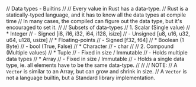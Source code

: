 // Data types - Builtins
// 
// Every value in Rust has a data-type.
// Rust is a statically-typed language, and it has to know all the data types at compile time
// In many cases, the compiled can figure out the data type, but it's encouraged to set it.
//
// Subsets of data-types
// 1. Scalar (Single value)
//  * Integer
//      - Signed [i8, i16, i32, i64, i128, isize]
//      - Unsigned [u8, u16, u32, u64, u128, usize]
//  * Floating-points
//      - Signed [f32, f64]
//  * Boolean (1 Byte)
//      - bool (True, False)
//  * Character 
//      - char
//
// 2. Compound (Multiple values) 
//  * Tuple
//      - Fixed in size / Immutable
//      - Holds multiple data types
//  * Array
//      - Fixed in size / Immutable
//      - Holds a single data type, ie. all elements have to be the same data-type.
//
//
// NOTE: 
// A `Vector` is similar to an Array, but can grow and shrink in size.
// A `Vector` is not a language builtin, but a Standard library implementation.
